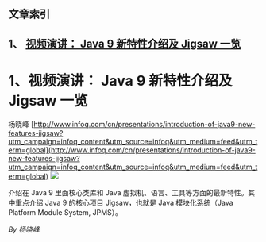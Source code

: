 ## 文章索引
1、 <a href="#1视频演讲-java-9-新特性介绍及-jigsaw-一览" >视频演讲： Java 9 新特性介绍及 Jigsaw 一览</a><br/><h1 id="#title_0" >1、视频演讲： Java 9 新特性介绍及 Jigsaw 一览</h1>
杨晓峰
[http://www.infoq.com/cn/presentations/introduction-of-java9-new-features-jigsaw?utm_campaign=infoq_content&utm_source=infoq&utm_medium=feed&utm_term=global](http://www.infoq.com/cn/presentations/introduction-of-java9-new-features-jigsaw?utm_campaign=infoq_content&utm_source=infoq&utm_medium=feed&utm_term=global)
<img src="http://www.infoq.com/resource/presentations/introduction-of-java9-new-features-jigsaw/zh/mediumimage/yangxiaofeng270.jpg"/><p>介绍在 Java 9 里面核心类库和 Java 虚拟机、语言、工具等方面的最新特性。其中重点介绍 Java 9 的核心项目 Jigsaw，也就是 Java 模块化系统（Java Platform Module System, JPMS）。 </p> <i>By 杨晓峰</i>
---------------